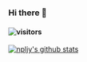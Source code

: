 ### Hi there 👋
#### ![visitors](https://visitor-badge.glitch.me/badge?page_id=npljy.npljy)
[![npljy's github stats](https://github-readme-stats.vercel.app/api?username=npljy)](https://github.com/npljy)
<!--
**npljy/npljy** is a ✨ _special_ ✨ repository because its `README.md` (this file) appears on your GitHub profile.

Here are some ideas to get you started:
[npm](https://www.npmjs.com/~niepeng?utm_source=xuehuayu.cn)
[看看(chrome extension)](https://chrome.google.com/webstore/detail/%E7%9C%8B%E7%9C%8B/pegiockicjmdnkjbnppeeakeogdkegac?hl=zh-CN&authuser=0)
[看看(uni-app)](https://laonongmin.online/)

[Email:niepeng@88.com](mailto:niepeng@88.com)
-->
